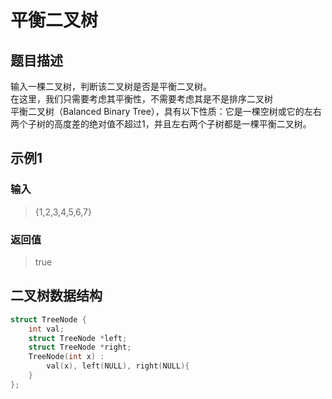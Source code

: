 # 平衡二叉树
## 题目描述
输入一棵二叉树，判断该二叉树是否是平衡二叉树。  
在这里，我们只需要考虑其平衡性，不需要考虑其是不是排序二叉树  
平衡二叉树（Balanced Binary Tree），具有以下性质：它是一棵空树或它的左右两个子树的高度差的绝对值不超过1，并且左右两个子树都是一棵平衡二叉树。
## 示例1
### 输入
> {1,2,3,4,5,6,7}
### 返回值
> true
## 二叉树数据结构
```C++
struct TreeNode {
	int val;
	struct TreeNode *left;
	struct TreeNode *right;
	TreeNode(int x) : 
		val(x), left(NULL), right(NULL){
    } 
};
```